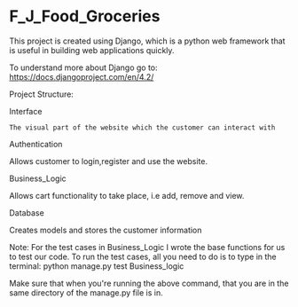 # F_J_Food_Groceries

This project is created using Django, which is a python web framework that is useful in building web applications quickly.

To understand more about Django go to:
https://docs.djangoproject.com/en/4.2/


Project Structure:

Interface

    The visual part of the website which the customer can interact with

Authentication

  Allows customer to login,register and use the website.

Business_Logic

  Allows cart functionality to take place, i.e add, remove and view.

Database

  Creates models and stores the customer information

Note:
  For the test cases  in Business_Logic I wrote the base functions for us to test our code. To run the test cases, all you need to do is to type in the terminal:
    python manage.py test Business_logic
  
  Make sure that when you're running the above command, that you are in the same directory of the manage.py file is in.
  

